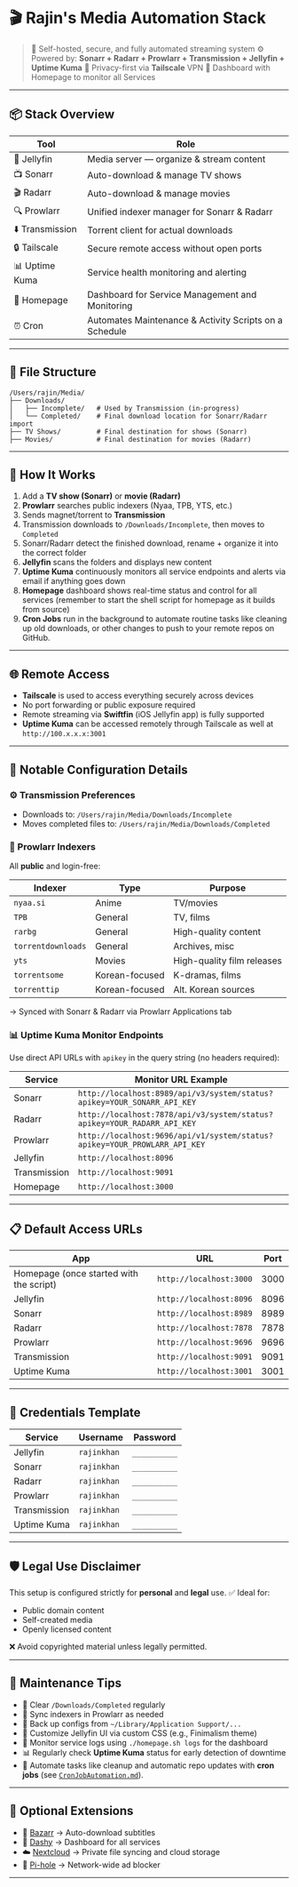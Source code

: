 # 🎬 Rajin's Media Automation Stack

> 📁 Self-hosted, secure, and fully automated streaming system
> ⚙️ Powered by: **Sonarr + Radarr + Prowlarr + Transmission + Jellyfin + Uptime Kuma**
> 🔐 Privacy-first via **Tailscale** VPN
> 🏡 Dashboard with Homepage to monitor all Services

---

## 📦 Stack Overview

| Tool            | Role                                            |
| --------------- | ----------------------------------------------- |
| 🧠 Jellyfin     | Media server — organize & stream content        |
| 📺 Sonarr       | Auto-download & manage TV shows                 |
| 🎬 Radarr       | Auto-download & manage movies                   |
| 🔍 Prowlarr     | Unified indexer manager for Sonarr & Radarr     |
| ⬇️ Transmission | Torrent client for actual downloads             |
| 🔒 Tailscale    | Secure remote access without open ports         |
| 📊 Uptime Kuma  | Service health monitoring and alerting          |
| 🏡 Homepage     | Dashboard for Service Management and Monitoring |
| ⏰ Cron         | Automates Maintenance & Activity Scripts on a Schedule     |

---

## 🧭 File Structure

```
/Users/rajin/Media/
├── Downloads/
│   ├── Incomplete/   # Used by Transmission (in-progress)
│   └── Completed/    # Final download location for Sonarr/Radarr import
├── TV Shows/         # Final destination for shows (Sonarr)
├── Movies/           # Final destination for movies (Radarr)
```

---

## 🚀 How It Works

1. Add a **TV show (Sonarr)** or **movie (Radarr)**
2. **Prowlarr** searches public indexers (Nyaa, TPB, YTS, etc.)
3. Sends magnet/torrent to **Transmission**
4. Transmission downloads to `/Downloads/Incomplete`, then moves to `Completed`
5. Sonarr/Radarr detect the finished download, rename + organize it into the correct folder
6. **Jellyfin** scans the folders and displays new content
7. **Uptime Kuma** continuously monitors all service endpoints and alerts via email if anything goes down
8. **Homepage** dashboard shows real-time status and control for all services (remember to start the shell script for homepage as it builds from source)
9. **Cron Jobs** run in the background to automate routine tasks like cleaning up old downloads, or other changes to push to your remote repos on GitHub.

---

## 🌐 Remote Access

* **Tailscale** is used to access everything securely across devices
* No port forwarding or public exposure required
* Remote streaming via **Swiftfin** (iOS Jellyfin app) is fully supported
* **Uptime Kuma** can be accessed remotely through Tailscale as well at `http://100.x.x.x:3001`

---

## 🔧 Notable Configuration Details

### ⚙️ Transmission Preferences

* Downloads to: `/Users/rajin/Media/Downloads/Incomplete`
* Moves completed files to: `/Users/rajin/Media/Downloads/Completed`

### 🎯 Prowlarr Indexers

All **public** and login-free:

| Indexer            | Type           | Purpose                    |
| ------------------ | -------------- | -------------------------- |
| `nyaa.si`          | Anime          | TV/movies                  |
| `TPB`              | General        | TV, films                  |
| `rarbg`            | General        | High-quality content       |
| `torrentdownloads` | General        | Archives, misc             |
| `yts`              | Movies         | High-quality film releases |
| `torrentsome`      | Korean-focused | K-dramas, films            |
| `torrenttip`       | Korean-focused | Alt. Korean sources        |

→ Synced with Sonarr & Radarr via Prowlarr Applications tab

### 📊 Uptime Kuma Monitor Endpoints

Use direct API URLs with `apikey` in the query string (no headers required):

| Service      | Monitor URL Example                                                       |
| ------------ | ------------------------------------------------------------------------- |
| Sonarr       | `http://localhost:8989/api/v3/system/status?apikey=YOUR_SONARR_API_KEY`   |
| Radarr       | `http://localhost:7878/api/v3/system/status?apikey=YOUR_RADARR_API_KEY`   |
| Prowlarr     | `http://localhost:9696/api/v1/system/status?apikey=YOUR_PROWLARR_API_KEY` |
| Jellyfin     | `http://localhost:8096`                                                   |
| Transmission | `http://localhost:9091`                                                   |
| Homepage     | `http://localhost:3000`                                                   |

---

## 📋 Default Access URLs

| App                                     | URL                     | Port |
| --------------------------------------- | ----------------------- | ---- |
| Homepage (once started with the script) | `http://localhost:3000` | 3000 |
| Jellyfin                                | `http://localhost:8096` | 8096 |
| Sonarr                                  | `http://localhost:8989` | 8989 |
| Radarr                                  | `http://localhost:7878` | 7878 |
| Prowlarr                                | `http://localhost:9696` | 9696 |
| Transmission                            | `http://localhost:9091` | 9091 |
| Uptime Kuma                             | `http://localhost:3001` | 3001 |

---

## 🔐 Credentials Template

| Service      | Username    | Password     |
| ------------ | ----------- | ------------ |
| Jellyfin     | `rajinkhan` | `__________` |
| Sonarr       | `rajinkhan` | `__________` |
| Radarr       | `rajinkhan` | `__________` |
| Prowlarr     | `rajinkhan` | `__________` |
| Transmission | `rajinkhan` | `__________` |
| Uptime Kuma  | `rajinkhan` | `__________` |

---

## 🛡️ Legal Use Disclaimer

This setup is configured strictly for **personal** and **legal** use.
✅ Ideal for:

* Public domain content
* Self-created media
* Openly licensed content

❌ Avoid copyrighted material unless legally permitted.

---

## 📌 Maintenance Tips

* 🧹 Clear `/Downloads/Completed` regularly
* 🔄 Sync indexers in Prowlarr as needed
* 🔁 Back up configs from `~/Library/Application Support/...`
* 🎨 Customize Jellyfin UI via custom CSS (e.g., Finimalism theme)
* 📄 Monitor service logs using `./homepage.sh logs` for the dashboard
* 📊 Regularly check **Uptime Kuma** status for early detection of downtime
* 🤖 Automate tasks like cleanup and automatic repo updates with **cron jobs** (see [`CronJobAutomation.md`](./CronJobAutomation.md)).

---

## 📎 Optional Extensions

* 📄 [Bazarr](https://www.bazarr.media) → Auto-download subtitles
* 🧭 [Dashy](https://github.com/Lissy93/dashy) → Dashboard for all services
* ☁️ [Nextcloud](https://nextcloud.com) → Private file syncing and cloud storage
* 🛑 [Pi-hole](https://pi-hole.net) → Network-wide ad blocker

---